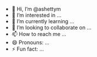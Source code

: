 - 👋 Hi, I’m @ashettym
- 👀 I’m interested in ...
- 🌱 I’m currently learning ...
- 💞️ I’m looking to collaborate on ...
- 📫 How to reach me ...
- 😄 Pronouns: ...
- ⚡ Fun fact: ...

<!---
ashettym/ashettym is a ✨ special ✨ repository because its `README.md` (this file) appears on your GitHub profile.
You can click the Preview link to take a look at your changes.
--->

